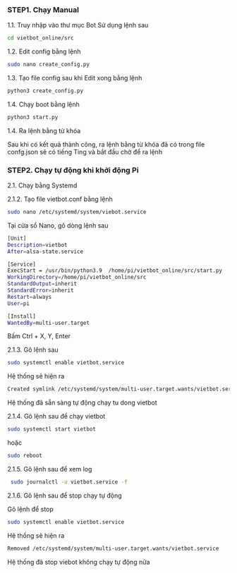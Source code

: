 
### STEP1. Chạy Manual

1.1. Truy nhập vào thư mục Bot
Sử dụng lệnh sau

```sh
cd vietbot_online/src
```
1.2. Edit config bằng lệnh 

```sh
sudo nano create_config.py
```
1.3. Tạo file config sau khi Edit xong bằng lệnh 

```sh
python3 create_config.py
```
1.4. Chạy boot bằng lệnh 

```sh
python3 start.py
```
1.4. Ra lệnh bằng từ khóa

Sau khi có kết quả thành công, ra lệnh bằng từ khóa đã có trong file confg.json sẽ có tiếng Ting và bắt đầu chờ để ra lệnh


### STEP2.  Chạy tự động khi khởi động Pi

2.1. Chạy bằng Systemd

2.1.2. Tạo file vietbot.conf bằng lệnh

```sh
sudo nano /etc/systemd/system/viebot.service
```
Tại cửa sổ Nano, gõ dòng lệnh sau

```sh
[Unit]
Description=vietbot
After=alsa-state.service

[Service]
ExecStart = /usr/bin/python3.9  /home/pi/vietbot_online/src/start.py
WorkingDirectory=/home/pi/vietbot_online/src
StandardOutput=inherit
StandardError=inherit
Restart=always
User=pi

[Install]
WantedBy=multi-user.target
```
Bấm Ctrl + X, Y, Enter

2.1.3. Gõ lệnh sau

```sh
sudo systemctl enable vietbot.service
```
Hệ thống sẽ hiện ra
```sh
Created symlink /etc/systemd/system/multi-user.target.wants/vietbot.service → /etc/systemd/system/vietbot.service.
```
Hệ thống đã sẵn sàng tự động chạy tu dong vietbot

2.1.4. Gõ lệnh sau để chạy vietbot
```sh
sudo systemctl start vietbot
```
hoặc
```sh
sudo reboot
```
2.1.5. Gõ lệnh sau để xem log
```sh
 sudo journalctl -u vietbot.service -f
```
2.1.6. Gõ lệnh sau để stop chạy tự động 

Gõ lệnh để stop

```sh
sudo systemctl enable vietbot.service
```
Hệ thống sẽ hiện ra
```sh
Removed /etc/systemd/system/multi-user.target.wants/vietbot.service
```
Hệ thống đã stop viebot không chạy tự động nữa

